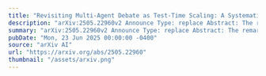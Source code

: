 ```yaml
---
title: "Revisiting Multi-Agent Debate as Test-Time Scaling: A Systematic Study of Conditional Effectiveness"
description: "arXiv:2505.22960v2 Announce Type: replace Abstract: The remarkable growth in large language model (LLM) capabilities has spurred exploration into multi-agent systems, with debate frameworks emerging as a promising avenue for enhanced problem-solving. These multi-agent debate (MAD) approaches, where agents collaboratively present, critique, and refine arguments, potentially offer improved reasoning, robustness, and diverse perspectives over monolithic models. Despite prior studies leveraging MAD, a systematic understanding of its effectiveness compared to self-agent methods, particularly under varying conditions, remains elusive. This paper seeks to fill this gap by conceptualizing MAD as a test-time computational scaling technique, distinguished by collaborative refinement and diverse exploration capabilities. We conduct a comprehensive empirical investigation comparing MAD with strong self-agent test-time scaling baselines on mathematical reasoning and safety-related tasks. Our study systematically examines the influence of task difficulty, model scale, and agent diversity on MAD's performance. Key findings reveal that, for mathematical reasoning, MAD offers limited advantages over self-agent scaling but becomes more effective with increased problem difficulty and decreased model capability, while agent diversity shows little benefit. Conversely, for safety tasks, MAD's collaborative refinement can increase vulnerability, but incorporating diverse agent configurations facilitates a gradual reduction in attack success through the collaborative refinement process. We believe our findings provide critical guidance for the future development of more effective and strategically deployed MAD systems."
summary: "arXiv:2505.22960v2 Announce Type: replace Abstract: The remarkable growth in large language model (LLM) capabilities has spurred exploration into multi-agent systems, with debate frameworks emerging as a promising avenue for enhanced problem-solving. These multi-agent debate (MAD) approaches, where agents collaboratively present, critique, and refine arguments, potentially offer improved reasoning, robustness, and diverse perspectives over monolithic models. Despite prior studies leveraging MAD, a systematic understanding of its effectiveness compared to self-agent methods, particularly under varying conditions, remains elusive. This paper seeks to fill this gap by conceptualizing MAD as a test-time computational scaling technique, distinguished by collaborative refinement and diverse exploration capabilities. We conduct a comprehensive empirical investigation comparing MAD with strong self-agent test-time scaling baselines on mathematical reasoning and safety-related tasks. Our study systematically examines the influence of task difficulty, model scale, and agent diversity on MAD's performance. Key findings reveal that, for mathematical reasoning, MAD offers limited advantages over self-agent scaling but becomes more effective with increased problem difficulty and decreased model capability, while agent diversity shows little benefit. Conversely, for safety tasks, MAD's collaborative refinement can increase vulnerability, but incorporating diverse agent configurations facilitates a gradual reduction in attack success through the collaborative refinement process. We believe our findings provide critical guidance for the future development of more effective and strategically deployed MAD systems."
pubDate: "Mon, 23 Jun 2025 00:00:00 -0400"
source: "arXiv AI"
url: "https://arxiv.org/abs/2505.22960"
thumbnail: "/assets/arxiv.png"
---
```


